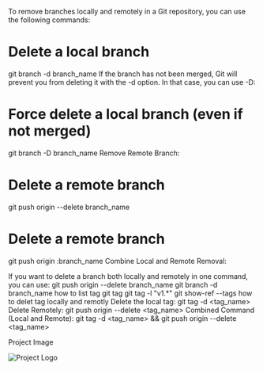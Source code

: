 To remove branches locally and remotely in a Git repository, you can use the following commands:
# Delete a local branch
git branch -d branch_name
If the branch has not been merged, Git will prevent you from deleting it with the -d option. In that case, you can use -D:
# Force delete a local branch (even if not merged)
git branch -D branch_name
Remove Remote Branch:
# Delete a remote branch
git push origin --delete branch_name
# Delete a remote branch
git push origin :branch_name
Combine Local and Remote Removal:

If you want to delete a branch both locally and remotely in one command, you can use:
git push origin --delete branch_name
git branch -d branch_name
how to list tag 
git tag
git tag -l "v1.*"
git show-ref --tags
how to delet tag locally and remotly
Delete the local tag:
git tag -d <tag_name>
Delete Remotely:
git push origin --delete <tag_name>
Combined Command (Local and Remote):
git tag -d <tag_name> && git push origin --delete <tag_name>

Project Image

![Project Logo](https://www.20i.com/blog/wp-content/uploads/2022/08/git-blog-header.png)
